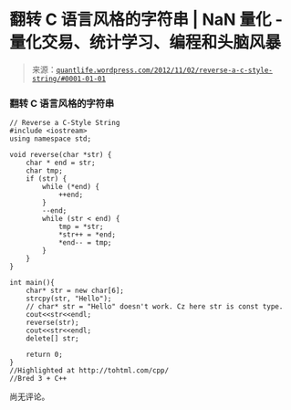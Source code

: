 <!--yml

分类：未分类

日期：2024-05-18 13:59:11

-->

# 翻转 C 语言风格的字符串 | NaN 量化 - 量化交易、统计学习、编程和头脑风暴

> 来源：[`quantlife.wordpress.com/2012/11/02/reverse-a-c-style-string/#0001-01-01`](https://quantlife.wordpress.com/2012/11/02/reverse-a-c-style-string/#0001-01-01)

### 翻转 C 语言风格的字符串

```
// Reverse a C-Style String
#include <iostream>
using namespace std;

void reverse(char *str) {
    char * end = str;
    char tmp;
    if (str) {
        while (*end) {
            ++end;
        }
        --end;
        while (str < end) {
            tmp = *str;
            *str++ = *end;
            *end-- = tmp;
        }
    }
} 

int main(){
    char* str = new char[6];
    strcpy(str, "Hello");
    // char* str = "Hello" doesn't work. Cz here str is const type.
    cout<<str<<endl;
    reverse(str);
    cout<<str<<endl;
    delete[] str;

    return 0;
}
//Highlighted at http://tohtml.com/cpp/
//Bred 3 + C++
```

尚无评论。
